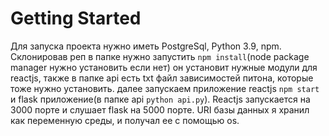 # Getting Started
Для запуска проекта нужно иметь PostgreSql, Python 3.9, npm.
Склонировав реп в папке нужно запустить `npm install`(node package manager нужно установить если нет) он установит нужные
модули для reactjs, также в папке api есть txt файл зависимоcтей питона, которые тоже нужно установить.
далее запускаем приложение reactjs `npm start` и flask приложение(в папке api  `python api.py`).
Reactjs запускается на 3000 порте и слушает flask на 5000 порте.
URI базы данных я хранил как переменную среды, и получал ее с помощью os.
